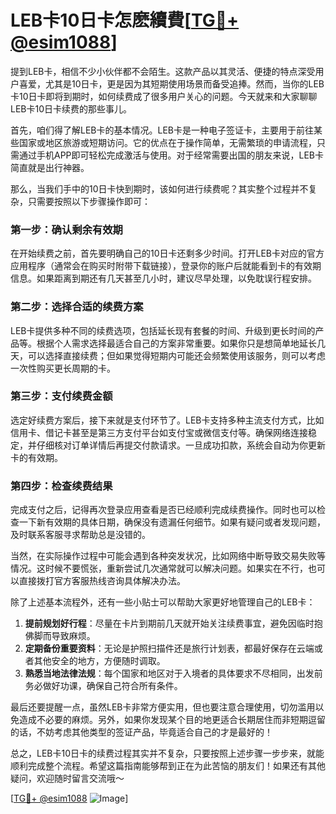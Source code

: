 # LEB卡10日卡怎麽續費[[TG💪+ @esim1088](https://t.me/s/esim1088)]

提到LEB卡，相信不少小伙伴都不会陌生。这款产品以其灵活、便捷的特点深受用户喜爱，尤其是10日卡，更是因为其短期使用场景而备受追捧。然而，当你的LEB卡10日卡即将到期时，如何续费成了很多用户关心的问题。今天就来和大家聊聊LEB卡10日卡续费的那些事儿。

首先，咱们得了解LEB卡的基本情况。LEB卡是一种电子签证卡，主要用于前往某些国家或地区旅游或短期访问。它的优点在于操作简单，无需繁琐的申请流程，只需通过手机APP即可轻松完成激活与使用。对于经常需要出国的朋友来说，LEB卡简直就是出行神器。

那么，当我们手中的10日卡快到期时，该如何进行续费呢？其实整个过程并不复杂，只需要按照以下步骤操作即可：

### **第一步：确认剩余有效期**

在开始续费之前，首先要明确自己的10日卡还剩多少时间。打开LEB卡对应的官方应用程序（通常会在购买时附带下载链接），登录你的账户后就能看到卡的有效期信息。如果距离到期还有几天甚至几小时，建议尽早处理，以免耽误行程安排。

### **第二步：选择合适的续费方案**

LEB卡提供多种不同的续费选项，包括延长现有套餐的时间、升级到更长时间的产品等。根据个人需求选择最适合自己的方案非常重要。如果你只是想简单地延长几天，可以选择直接续费；但如果觉得短期内可能还会频繁使用该服务，则可以考虑一次性购买更长周期的卡。

### **第三步：支付续费金额**

选定好续费方案后，接下来就是支付环节了。LEB卡支持多种主流支付方式，比如信用卡、借记卡甚至是第三方支付平台如支付宝或微信支付等。确保网络连接稳定，并仔细核对订单详情后再提交付款请求。一旦成功扣款，系统会自动为你更新卡的有效期。

### **第四步：检查续费结果**

完成支付之后，记得再次登录应用查看是否已经顺利完成续费操作。同时也可以检查一下新有效期的具体日期，确保没有遗漏任何细节。如果有疑问或者发现问题，及时联系客服寻求帮助总是没错的。

当然，在实际操作过程中可能会遇到各种突发状况，比如网络中断导致交易失败等情况。这时候不要慌张，重新尝试几次通常就可以解决问题。如果实在不行，也可以直接拨打官方客服热线咨询具体解决办法。

除了上述基本流程外，还有一些小贴士可以帮助大家更好地管理自己的LEB卡：

1. **提前规划好行程**：尽量在卡片到期前几天就开始关注续费事宜，避免因临时抱佛脚而导致麻烦。
2. **定期备份重要资料**：无论是护照扫描件还是旅行计划表，都最好保存在云端或者其他安全的地方，方便随时调取。
3. **熟悉当地法律法规**：每个国家和地区对于入境者的具体要求不尽相同，出发前务必做好功课，确保自己符合所有条件。

最后还要提醒一点，虽然LEB卡非常方便实用，但也要注意合理使用，切勿滥用以免造成不必要的麻烦。另外，如果你发现某个目的地更适合长期居住而非短期逗留的话，不妨考虑其他类型的签证产品，毕竟适合自己的才是最好的！

总之，LEB卡10日卡的续费过程其实并不复杂，只要按照上述步骤一步步来，就能顺利完成整个流程。希望这篇指南能够帮到正在为此苦恼的朋友们！如果还有其他疑问，欢迎随时留言交流哦～

[[TG💪+ @esim1088](https://t.me/s/esim1088) ![Image](https://i.postimg.cc/4NQfJmqS/Snipaste-2025-05-13-00-14-12.png)]